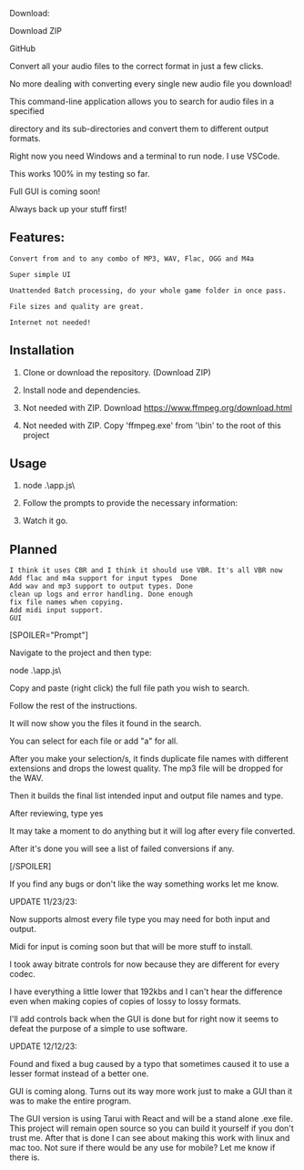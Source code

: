 Download:

Download ZIP

GitHub


Convert all your audio files to the correct format in just a few clicks.


No more dealing with converting every single new audio file you download!

This command-line application allows you to search for audio files in a specified

directory and its sub-directories and convert them to different output formats.


Right now you need Windows and a terminal to run node. I use VSCode.

This works 100% in my testing so far.

Full GUI is coming soon!


Always back up your stuff first!


## Features:

    Convert from and to any combo of MP3, WAV, Flac, OGG and M4a

    Super simple UI

    Unattended Batch processing, do your whole game folder in once pass.

    File sizes and quality are great.

    Internet not needed!


## Installation

1. Clone or download the repository. (Download ZIP)

2. Install node and dependencies.

3. Not needed with ZIP. Download https://www.ffmpeg.org/download.html

4. Not needed with ZIP. Copy 'ffmpeg.exe' from '\bin' to the root of this project


## Usage

1. node .\app.js\

2. Follow the prompts to provide the necessary information:

3. Watch it go.


## Planned

    I think it uses CBR and I think it should use VBR. It's all VBR now
    Add flac and m4a support for input types  Done
    Add wav and mp3 support to output types. Done
    clean up logs and error handling. Done enough
    fix file names when copying.
    Add midi input support.
    GUI

[SPOILER="Prompt"]

Navigate to the project and then type:

node .\app.js\


Copy and paste (right click) the full file path you wish to search.

Follow the rest of the instructions.



It will now show you the files it found in the search.



You can select for each file or add "a" for all.



After you make your selection/s, it finds duplicate file names with different extensions and drops the lowest quality. The mp3 file will be dropped for the WAV.


Then it builds the final list intended input and output file names and type.




After reviewing, type yes



It may take a moment to do anything but it will log after every file converted.

After it's done you will see a list of failed conversions if any.


[/SPOILER]


If you find any bugs or don't like the way something works let me know.


UPDATE 11/23/23: 

Now supports almost every file type you may need for both input and output.

Midi for input is coming soon but that will be more stuff to install.


I took away bitrate controls for now because they are different for every codec.

I have everything a little lower that 192kbs and I can't hear the difference even when making copies of copies of lossy to lossy formats.

I'll add controls back when the GUI is done but for right now it seems to defeat the purpose of a simple to use software.


UPDATE 12/12/23:

Found and fixed a bug caused by a typo that sometimes caused it to use a lesser format instead of a better one.

GUI is coming along. Turns out its way more work just to make a GUI than it was to make the entire program.

The GUI version is using Tarui with React and will be a stand alone .exe file. This project will remain open source so you can build it yourself if you don't trust me. After that is done I can see about making this work with linux and mac too. Not sure if there would be any use for mobile? Let me know if there is.